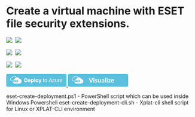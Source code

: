 # Create a virtual machine with ESET file security extensions.

<IMG SRC="https://azurequickstartsservice.blob.core.windows.net/badges/eset-vm-extension/PublicLastTestDate.svg" />&nbsp;
<IMG SRC="https://azurequickstartsservice.blob.core.windows.net/badges/eset-vm-extension/PublicDeployment.svg" />&nbsp;

<IMG SRC="https://azurequickstartsservice.blob.core.windows.net/badges/eset-vm-extension/FairfaxLastTestDate.svg" />&nbsp;
<IMG SRC="https://azurequickstartsservice.blob.core.windows.net/badges/eset-vm-extension/FairfaxDeployment.svg" />&nbsp;

<IMG SRC="https://azurequickstartsservice.blob.core.windows.net/badges/eset-vm-extension/BestPracticeResult.svg" />&nbsp;
<IMG SRC="https://azurequickstartsservice.blob.core.windows.net/badges/eset-vm-extension/CredScanResult.svg" />&nbsp;

<a href="https://portal.azure.com/#create/Microsoft.Template/uri/https%3A%2F%2Fraw.githubusercontent.com%2FAzure%2Fazure-quickstart-templates%2Fmaster%2Feset-vm-extension%2Fazuredeploy.json" target="_blank">
    <img src="https://raw.githubusercontent.com/Azure/azure-quickstart-templates/master/1-CONTRIBUTION-GUIDE/images/deploytoazure.png"/>
</a>
<a href="http://armviz.io/#/?load=https%3A%2F%2Fraw.githubusercontent.com%2FAzure%2Fazure-quickstart-templates%2Fmaster%2Feset-vm-extension%2Fazuredeploy.json" target="_blank">
    <img src="https://raw.githubusercontent.com/Azure/azure-quickstart-templates/master/1-CONTRIBUTION-GUIDE/images/visualizebutton.png"/>
</a>

eset-create-deployment.ps1 - PowerShell script which can be used inside Windows Powershell 
eset-create-deployment-cli.sh - Xplat-cli  shell script for Linux or XPLAT-CLI environment

